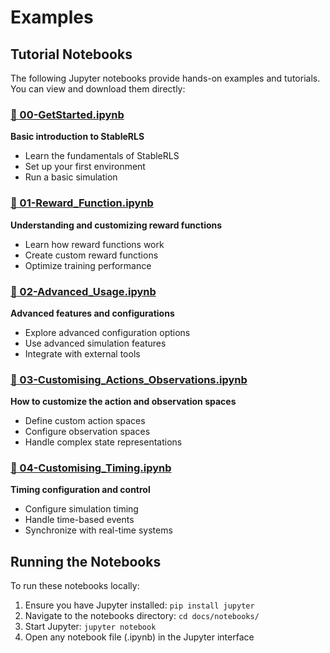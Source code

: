 # Examples

## Tutorial Notebooks

The following Jupyter notebooks provide hands-on examples and tutorials. You can view and download them directly:

### [📓 00-GetStarted.ipynb](00-GetStarted.ipynb)
**Basic introduction to StableRLS**
- Learn the fundamentals of StableRLS
- Set up your first environment
- Run a basic simulation

### [📓 01-Reward_Function.ipynb](01-Reward_Function.ipynb)
**Understanding and customizing reward functions**
- Learn how reward functions work
- Create custom reward functions
- Optimize training performance

### [📓 02-Advanced_Usage.ipynb](02-Advanced_Usage.ipynb)
**Advanced features and configurations**
- Explore advanced configuration options
- Use advanced simulation features
- Integrate with external tools

### [📓 03-Customising_Actions_Observations.ipynb](03-Customising_Actions_Observations.ipynb)
**How to customize the action and observation spaces**
- Define custom action spaces
- Configure observation spaces
- Handle complex state representations

### [📓 04-Customising_Timing.ipynb](04-Customising_Timing.ipynb)
**Timing configuration and control**
- Configure simulation timing
- Handle time-based events
- Synchronize with real-time systems

## Running the Notebooks

To run these notebooks locally:

1. Ensure you have Jupyter installed: `pip install jupyter`
2. Navigate to the notebooks directory: `cd docs/notebooks/`
3. Start Jupyter: `jupyter notebook`
4. Open any notebook file (.ipynb) in the Jupyter interface